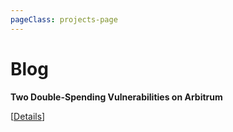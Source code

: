 ```yaml
---
pageClass: projects-page
---
```


# Blog

<ProjectCard>
  
  **Two Double-Spending Vulnerabilities on Arbitrum**
  
  [[Details](./1)]

</ProjectCard>

<ProjectCard>

</ProjectCard>

<style lang="stylus">

.projects-page
  background-color #fafbfc

</style>